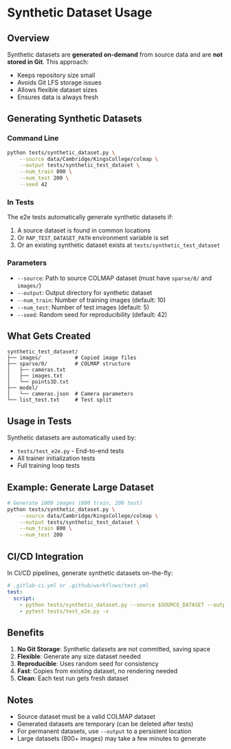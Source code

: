 # Synthetic Dataset Usage

## Overview

Synthetic datasets are **generated on-demand** from source data and are **not stored in Git**. This approach:
- Keeps repository size small
- Avoids Git LFS storage issues
- Allows flexible dataset sizes
- Ensures data is always fresh

## Generating Synthetic Datasets

### Command Line

```bash
python tests/synthetic_dataset.py \
    --source data/Cambridge/KingsCollege/colmap \
    --output tests/synthetic_test_dataset \
    --num_train 800 \
    --num_test 200 \
    --seed 42
```

### In Tests

The e2e tests automatically generate synthetic datasets if:
1. A source dataset is found in common locations
2. Or `RAP_TEST_DATASET_PATH` environment variable is set
3. Or an existing synthetic dataset exists at `tests/synthetic_test_dataset`

### Parameters

- `--source`: Path to source COLMAP dataset (must have `sparse/0/` and `images/`)
- `--output`: Output directory for synthetic dataset
- `--num_train`: Number of training images (default: 10)
- `--num_test`: Number of test images (default: 5)
- `--seed`: Random seed for reproducibility (default: 42)

## What Gets Created

```
synthetic_test_dataset/
├── images/           # Copied image files
├── sparse/0/         # COLMAP structure
│   ├── cameras.txt
│   ├── images.txt
│   └── points3D.txt
├── model/
│   └── cameras.json  # Camera parameters
└── list_test.txt     # Test split
```

## Usage in Tests

Synthetic datasets are automatically used by:
- `tests/test_e2e.py` - End-to-end tests
- All trainer initialization tests
- Full training loop tests

## Example: Generate Large Dataset

```bash
# Generate 1000 images (800 train, 200 test)
python tests/synthetic_dataset.py \
    --source data/Cambridge/KingsCollege/colmap \
    --output tests/synthetic_test_dataset \
    --num_train 800 \
    --num_test 200
```

## CI/CD Integration

In CI/CD pipelines, generate synthetic datasets on-the-fly:

```yaml
# .gitlab-ci.yml or .github/workflows/test.yml
test:
  script:
    - python tests/synthetic_dataset.py --source $SOURCE_DATASET --output tests/synthetic_test_dataset --num_train 100 --num_test 20
    - pytest tests/test_e2e.py -v
```

## Benefits

1. **No Git Storage**: Synthetic datasets are not committed, saving space
2. **Flexible**: Generate any size dataset needed
3. **Reproducible**: Uses random seed for consistency
4. **Fast**: Copies from existing dataset, no rendering needed
5. **Clean**: Each test run gets fresh dataset

## Notes

- Source dataset must be a valid COLMAP dataset
- Generated datasets are temporary (can be deleted after tests)
- For permanent datasets, use `--output` to a persistent location
- Large datasets (800+ images) may take a few minutes to generate

